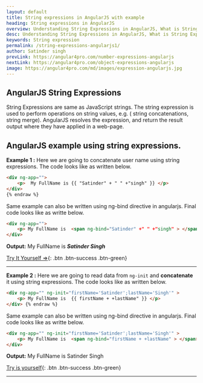 ```yaml
---
layout: default
title: String expressions in AngularJS with example
heading: String expressions in AngularJS 
overview: Understanding String Expressions in AngularJS, What is String Expressions, AngularJS string expression example, AngularJS binds data to HTML using Expressions.
desc: Understanding String Expressions in AngularJS, What is String Expressions, AngularJS string expression example, AngularJS binds data to HTML using Expressions. 
keywords: String expression
permalink: /string-expressions-angularjs1/
author: Satinder singh
prevLink: https://angular4pro.com/number-expressions-angularjs
nextLink: https://angular4pro.com/object-expressions-angularjs
image: https://angular4pro.com/md/images/expression-angularjs.jpg
---
```

## <i class="fa fa-angle-double-right color"></i> AngularJS String Expressions

String Expressions are same as JavaScript strings. The string expression is used to perform operations on string values, e.g. ( string concatenations, string merge). 
AngularJS resolves the expression, and return the result output where they have applied in a web-page.

## <i class="fa fa-angle-double-right color"></i> AngularJS example using string expressions.
**Example 1 :**
Here we are going to concatenate user name using string expressions. The code looks like as written below.

```html {% raw %}
<div ng-app="">
    <p>  My FullName is {{ "Satinder" + " " +"singh" }} </p>
</div>
{% endraw %}
```

Same example can also be written using ng-bind directive in angularjs. Final code looks like as writte below.

```html
<div ng-app="">
    <p> My FullName is  <span ng-bind="Satinder" +" " +"singh" > </span> </p>
</div>
```
**Output:** My FullName is ***Satinder Singh***

[Try It Yourself ⇒](https://angular4pro.com/demos/editor.html?f=demo&i=108){: .btn .btn-success .btn-green}

---

**Example 2 :**
Here we are going to read data from `ng-init` and **concatenate** it using string expressions. The code looks like as written below.

```html {% raw %}
<div ng-app="" ng-init="firstName='Satinder';lastName='Singh'" >
    <p> My FullName is  {{ firstName + +lastName" }} </p>
</div> {% endraw %}
```

Same example can also be written using ng-bind directive in angularjs. Final code looks like as writte below.

```html
<div ng-app="" ng-init="firstName='Satinder';lastName='Singh'" >
    <p> My FullName is  <span ng-bind="firstName + +lastName" > </span> </p>
</div>
```
**Output:** My FullName is Satinder Singh


[Try is yourself](https://angular4pro.com/demos/editor.html?f=demo&i=109){: .btn .btn-success .btn-green}

---

